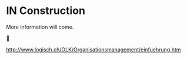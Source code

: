 # IN Construction
More information will come.

👷

http://www.logisch.ch/OLK/Organisationsmanagement/einfuehrung.htm